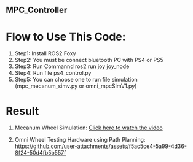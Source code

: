 ## MPC_Controller
# Flow to Use This Code:
1. Step1: Install ROS2 Foxy
2. Step2: You must be connect bluetooth PC with PS4 or PS5
3. Step3: Run Commannd ros2 run joy joy_node
4. Step4: Run file ps4_control.py
5. Step5: You can choose one to run file simulation (mpc_mecanum_simv.py or omni_mpcSimV1.py)
# Result 
1. Mecanum Wheel Simulation:
[Click here to watch the video](https://drive.google.com/file/d/16eLXvlm2MWVBZcN9Z4Vl2vmfEn1b_rXm/view?usp=sharing)

2. Omni Wheel Testing Hardware using Path Planning:
https://github.com/user-attachments/assets/f5ac5ce4-5a99-4d36-8f24-50d4fb5b557f
